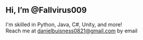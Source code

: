 ## Hi, I’m @Fallvirus009
I'm skilled in Python, Java, C#, Unity, and more!</br>
Reach me at danielbuisness0821@gmail.com by email </br>

<!---
Fallvirus009/Fallvirus009 is a ✨ special ✨ repository because its `README.md` (this file) appears on your GitHub profile.
You can click the Preview link to take a look at your changes.
--->
